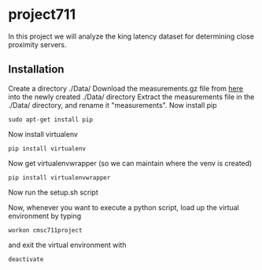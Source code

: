 # project711
In this project we will analyze the king latency dataset for determining close proximity servers.

## Installation
Create a directory ./Data/
Download the measurements.gz file from [here](https://pdos.csail.mit.edu/archive/p2psim/kingdata/) into the newly created ./Data/ directory
Extract the measurements file in the ./Data/ directory, and rename it "measurements".
Now install pip
```
sudo apt-get install pip
```
Now install virtualenv
```
pip install virtualenv
```
Now get virtualenvwrapper (so we can maintain where the venv is created)
```
pip install virtualenvwrapper
```
Now run the setup.sh script

Now, whenever you want to execute a python script, load up the virtual environment by typing
```
workon cmsc711project
```
and exit the virtual environment with
```
deactivate
```

